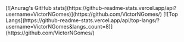 <div>
[![Anurag's GitHub stats](https://github-readme-stats.vercel.app/api?username=VictorNGomes)](https://github.com/VictorNGomes/)
[![Top Langs](https://github-readme-stats.vercel.app/api/top-langs/?username=VictorNGomes&langs_count=8)](https://github.com/VictorNGomes/)
</div>
